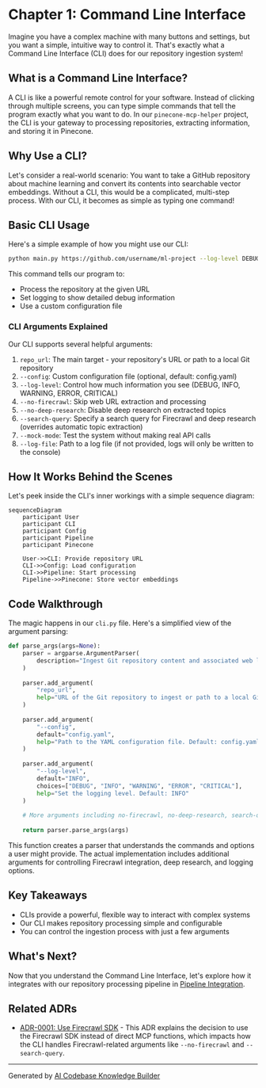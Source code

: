# Chapter 1: Command Line Interface

Imagine you have a complex machine with many buttons and settings, but you want a simple, intuitive way to control it. That's exactly what a Command Line Interface (CLI) does for our repository ingestion system!

## What is a Command Line Interface?

A CLI is like a powerful remote control for your software. Instead of clicking through multiple screens, you can type simple commands that tell the program exactly what you want to do. In our `pinecone-mcp-helper` project, the CLI is your gateway to processing repositories, extracting information, and storing it in Pinecone.

## Why Use a CLI?

Let's consider a real-world scenario: You want to take a GitHub repository about machine learning and convert its contents into searchable vector embeddings. Without a CLI, this would be a complicated, multi-step process. With our CLI, it becomes as simple as typing one command!

## Basic CLI Usage

Here's a simple example of how you might use our CLI:

```bash
python main.py https://github.com/username/ml-project --log-level DEBUG --config custom_config.yaml
```

This command tells our program to:
- Process the repository at the given URL
- Set logging to show detailed debug information
- Use a custom configuration file

### CLI Arguments Explained

Our CLI supports several helpful arguments:

1. `repo_url`: The main target - your repository's URL or path to a local Git repository
2. `--config`: Custom configuration file (optional, default: config.yaml)
3. `--log-level`: Control how much information you see (DEBUG, INFO, WARNING, ERROR, CRITICAL)
4. `--no-firecrawl`: Skip web URL extraction and processing
5. `--no-deep-research`: Disable deep research on extracted topics
6. `--search-query`: Specify a search query for Firecrawl and deep research (overrides automatic topic extraction)
7. `--mock-mode`: Test the system without making real API calls
8. `--log-file`: Path to a log file (if not provided, logs will only be written to the console)

## How It Works Behind the Scenes

Let's peek inside the CLI's inner workings with a simple sequence diagram:

```mermaid
sequenceDiagram
    participant User
    participant CLI
    participant Config
    participant Pipeline
    participant Pinecone

    User->>CLI: Provide repository URL
    CLI->>Config: Load configuration
    CLI->>Pipeline: Start processing
    Pipeline->>Pinecone: Store vector embeddings
```

## Code Walkthrough

The magic happens in our `cli.py` file. Here's a simplified view of the argument parsing:

```python
def parse_args(args=None):
    parser = argparse.ArgumentParser(
        description="Ingest Git repository content and associated web links into a Pinecone vector database."
    )
    
    parser.add_argument(
        "repo_url",
        help="URL of the Git repository to ingest or path to a local Git repository."
    )
    
    parser.add_argument(
        "--config",
        default="config.yaml",
        help="Path to the YAML configuration file. Default: config.yaml"
    )
    
    parser.add_argument(
        "--log-level",
        default="INFO",
        choices=["DEBUG", "INFO", "WARNING", "ERROR", "CRITICAL"],
        help="Set the logging level. Default: INFO"
    )
    
    # More arguments including no-firecrawl, no-deep-research, search-query, mock-mode, and log-file
    
    return parser.parse_args(args)
```

This function creates a parser that understands the commands and options a user might provide. The actual implementation includes additional arguments for controlling Firecrawl integration, deep research, and logging options.

## Key Takeaways

- CLIs provide a powerful, flexible way to interact with complex systems
- Our CLI makes repository processing simple and configurable
- You can control the ingestion process with just a few arguments

## What's Next?

Now that you understand the Command Line Interface, let's explore how it integrates with our repository processing pipeline in [Pipeline Integration](02_pipeline_integration.md).

## Related ADRs

- [ADR-0001: Use Firecrawl SDK](adr/0001-use-firecrawl-sdk.md) - This ADR explains the decision to use the Firecrawl SDK instead of direct MCP functions, which impacts how the CLI handles Firecrawl-related arguments like `--no-firecrawl` and `--search-query`.

---

Generated by [AI Codebase Knowledge Builder](https://github.com/The-Pocket/Tutorial-Codebase-Knowledge)